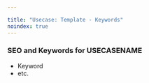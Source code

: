 ```yaml
---

title: "Usecase: Template - Keywords"
noindex: true
---
```



### SEO and Keywords for USECASENAME

- Keyword
- etc.

